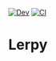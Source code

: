 [![Dev](https://img.shields.io/badge/docs-dev-blue.svg)](https://github.com/albert-de-montserrat/NDLerp.jl/dev/)
[![CI](https://github.com/albert-de-montserrat/NDLerp.jl/actions/workflows/CI.yml/badge.svg)](https://github.com/albert-de-montserrat/NDLerp.jl/actions/workflows/CI.yml)
# Lerpy